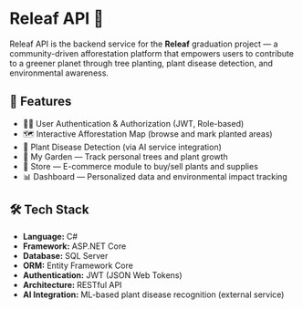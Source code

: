 # Releaf API 🌱

Releaf API is the backend service for the **Releaf** graduation project — a community-driven afforestation platform that empowers users to contribute to a greener planet through tree planting, plant disease detection, and environmental awareness.

## 🚀 Features

- 🧑‍💼 User Authentication & Authorization (JWT, Role-based)
- 🗺️ Interactive Afforestation Map (browse and mark planted areas)
- 🌿 Plant Disease Detection (via AI service integration)
- 🌱 My Garden — Track personal trees and plant growth
- 🛒 Store — E-commerce module to buy/sell plants and supplies
- 📊 Dashboard — Personalized data and environmental impact tracking

## 🛠️ Tech Stack

- **Language:** C#
- **Framework:** ASP.NET Core
- **Database:** SQL Server
- **ORM:** Entity Framework Core
- **Authentication:** JWT (JSON Web Tokens)
- **Architecture:** RESTful API
- **AI Integration:** ML-based plant disease recognition (external service)



